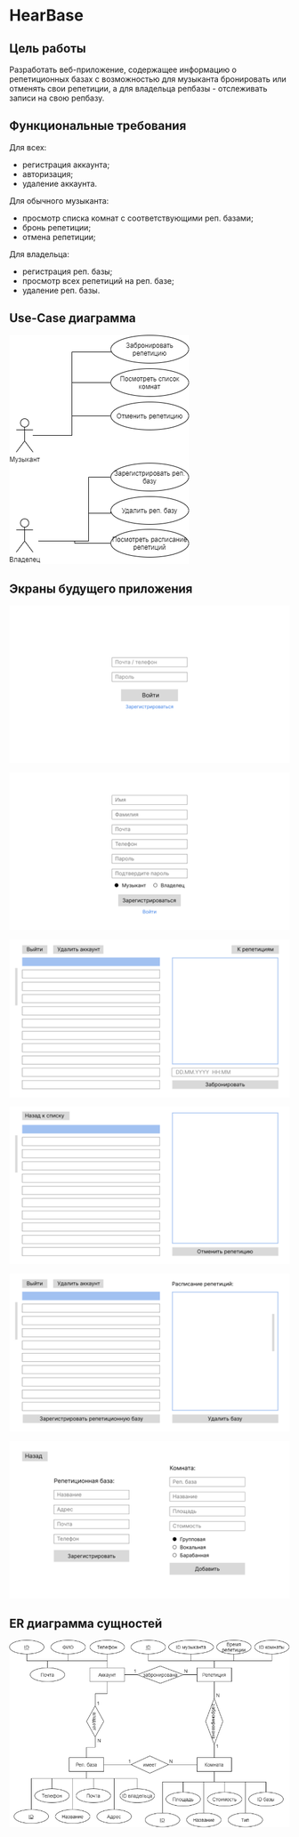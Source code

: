 # HearBase

## Цель работы

Разработать веб-приложение, содержащее информацию о репетиционных базах с возможностью для музыканта бронировать или отменять свои репетиции,
а для владельца репбазы - отслеживать записи на свою репбазу.

## Функциональные требования

Для всех:
- регистрация аккаунта;
- авторизация;
- удаление аккаунта.

Для обычного музыканта:
- просмотр списка комнат с соответствующими реп. базами;
- бронь репетиции;
- отмена репетиции;

Для владельца:
- регистрация реп. базы;
- просмотр всех репетиций на реп. базе;
- удаление реп. базы.

## Use-Case диаграмма

![use-case](./diagrams/Use-Case.png)

## Экраны будущего приложения

![frame1](./diagrams/Frame%201.png)

![frame2](./diagrams/Frame%202.png)

![frame3](./diagrams/Frame%203.png)

![frame4](./diagrams/Frame%204.png)

![frame5](./diagrams/Frame%205.png)

![frame6](./diagrams/Frame%206.png)

## ER диаграмма сущностей

![er](./diagrams/ER.png)